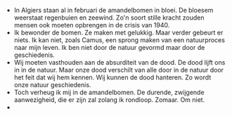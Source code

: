 - In Algiers staan al in februari de amandelbomen in bloei. De bloesem weerstaat regenbuien en zeewind. Zo'n soort stille kracht zouden mensen ook moeten opbrengen in de crisis van 1940.
- Ik bewonder de bomen. Ze maken met gelukkig. Maar verder gebeurt er niets. Ik kan niet, zoals Camus, een sprong maken van een natuurproces naar mijn leven. Ik ben niet door de natuur gevormd maar door de geschiedenis.
- Wij moeten vasthouden aan de absurditeit van de dood. De dood lijft ons in in de natuur. Maar onze dood verschilt van alle door in de natuur door het feit dat wij hem kennen. Wij kunnen de dood hanteren. Zo wordt onze natuur geschiedenis.
- Toch verheug ik mij in de amandelbomen. De durende, zwijgende aanwezigheid, die er zijn zal zolang ik rondloop. Zomaar. Om niet.
-